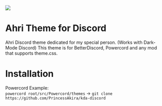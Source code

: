 
<img src="https://i.imgur.com/yohdaD7.png">

# Ahri Theme for Discord
Ahri Discord theme dedicated for my special person. (Works with Dark-Mode Discord) 
This theme is for BetterDiscord, Powercord and any mod that supports theme.css.
<br>

# Installation
Powercord Example: <br>
```powercord root/src/Powercord/themes``` -> ```git clone https://github.com/PrincessAkira/kda-discord```
<br>
